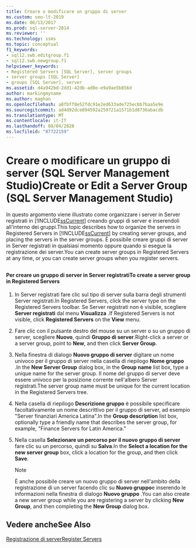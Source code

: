 ```yaml
---
title: Creare o modificare un gruppo di server
ms.custom: seo-lt-2019
ms.date: 06/13/2017
ms.prod: sql-server-2014
ms.reviewer: ''
ms.technology: ssms
ms.topic: conceptual
f1_keywords:
- sql12.swb.editgroup.f1
- sql12.swb.newgroup.f1
helpviewer_keywords:
- Registered Servers [SQL Server], server groups
- server groups [SQL Server]
- groups [SQL Server], server
ms.assetid: d4a942bd-2dd1-42db-ad0e-e9a9ae5b856d
author: markingmyname
ms.author: maghan
ms.openlocfilehash: a8fbff8e52fdc91e2ed633ade725ecbb7baa5e9e
ms.sourcegitcommit: ad4d92dce894592a259721a1571b1d8736abacdb
ms.translationtype: MT
ms.contentlocale: it-IT
ms.lasthandoff: 08/04/2020
ms.locfileid: "87722159"
---
```

# <a name="create-or-edit-a-server-group-sql-server-management-studio"></a><span data-ttu-id="be2da-102">Creare o modificare un gruppo di server (SQL Server Management Studio)</span><span class="sxs-lookup"><span data-stu-id="be2da-102">Create or Edit a Server Group (SQL Server Management Studio)</span></span>
  <span data-ttu-id="be2da-103">In questo argomento viene illustrato come organizzare i server in Server registrati in [!INCLUDE[ssCurrent](../../includes/sscurrent-md.md)] creando gruppi di server e inserendoli all'interno dei gruppi.</span><span class="sxs-lookup"><span data-stu-id="be2da-103">This topic describes how to organize the servers in Registered Servers in [!INCLUDE[ssCurrent](../../includes/sscurrent-md.md)] by creating server groups, and placing the servers in the server groups.</span></span> <span data-ttu-id="be2da-104">È possibile creare gruppi di server in Server registrati in qualsiasi momento oppure quando si esegue la registrazione dei server.</span><span class="sxs-lookup"><span data-stu-id="be2da-104">You can create server groups in Registered Servers at any time, or you can create server groups when you register servers.</span></span>  
  
##  <a name="SSMSProcedure"></a>  
  
#### <a name="to-create-a-server-group-in-registered-servers"></a><span data-ttu-id="be2da-105">Per creare un gruppo di server in Server registrati</span><span class="sxs-lookup"><span data-stu-id="be2da-105">To create a server group in Registered Servers</span></span>  
  
1.  <span data-ttu-id="be2da-106">In Server registrati fare clic sul tipo di server sulla barra degli strumenti Server registrati.</span><span class="sxs-lookup"><span data-stu-id="be2da-106">In Registered Servers, click the server type on the Registered Servers toolbar.</span></span> <span data-ttu-id="be2da-107">Se Server registrati non è visibile, scegliere **Server registrati** dal menu **Visualizza** .</span><span class="sxs-lookup"><span data-stu-id="be2da-107">If Registered Servers is not visible, click **Registered Servers** on the **View** menu.</span></span>  
  
2.  <span data-ttu-id="be2da-108">Fare clic con il pulsante destro del mouse su un server o su un gruppo di server, scegliere **Nuovo**, quindi **Gruppo di server**.</span><span class="sxs-lookup"><span data-stu-id="be2da-108">Right-click a server or a server group, point to **New**, and then click **Server Group**.</span></span>  
  
3.  <span data-ttu-id="be2da-109">Nella finestra di dialogo **Nuovo gruppo di server** digitare un nome univoco per il gruppo di server nella casella di riepilogo **Nome gruppo** .</span><span class="sxs-lookup"><span data-stu-id="be2da-109">In the **New Server Group** dialog box, in the **Group name** list box, type a unique name for the server group.</span></span> <span data-ttu-id="be2da-110">Il nome del gruppo di server deve essere univoco per la posizione corrente nell'albero Server registrati.</span><span class="sxs-lookup"><span data-stu-id="be2da-110">The server group name must be unique for the current location in the Registered Servers tree.</span></span>  
  
4.  <span data-ttu-id="be2da-111">Nella casella di riepilogo **Descrizione gruppo** è possibile specificare facoltativamente un nome descrittivo per il gruppo di server, ad esempio "Server finanziari America Latina".</span><span class="sxs-lookup"><span data-stu-id="be2da-111">In the **Group description** list box, optionally type a friendly name that describes the server group, for example, "Finance Servers for Latin America."</span></span>  
  
5.  <span data-ttu-id="be2da-112">Nella casella **Selezionare un percorso per il nuovo gruppo di server** fare clic su un percorso, quindi su **Salva**.</span><span class="sxs-lookup"><span data-stu-id="be2da-112">In the **Select a location for the new server group** box, click a location for the group, and then click **Save**.</span></span>  
  
    > [!NOTE]  
    >  <span data-ttu-id="be2da-113">È anche possibile creare un nuovo gruppo di server nell'ambito della registrazione di un server facendo clic su **Nuovo gruppo**e inserendo le informazioni nella finestra di dialogo **Nuovo gruppo** .</span><span class="sxs-lookup"><span data-stu-id="be2da-113">You can also create a new server group while you are registering a server by clicking **New Group**, and then completing the **New Group** dialog box.</span></span>  
  
## <a name="see-also"></a><span data-ttu-id="be2da-114">Vedere anche</span><span class="sxs-lookup"><span data-stu-id="be2da-114">See Also</span></span>  
 [<span data-ttu-id="be2da-115">Registrazione di server</span><span class="sxs-lookup"><span data-stu-id="be2da-115">Register Servers</span></span>](register-servers.md)  
  
  
